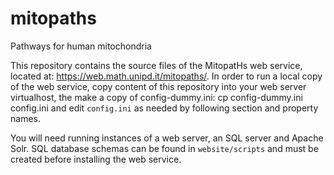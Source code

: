 # mitopaths
Pathways for human mitochondria

This repository contains the source files of the MitopatHs web service, located at: https://web.math.unipd.it/mitopaths/. In order to run a local copy of the web service, copy content of this repository into your web server virtualhost, the make a copy of config-dummy.ini:
  cp config-dummy.ini config.ini
and edit `config.ini` as needed by following section and property names.

You will need running instances of a web server, an SQL server and Apache Solr. SQL database schemas can be found in `website/scripts` and must be created before installing the web service.
